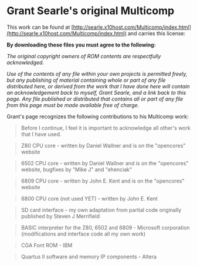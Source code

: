 
# Grant Searle's original Multicomp

This work can be found at [http://searle.x10host.com/Multicomp/index.html](http://searle.x10host.com/Multicomp/index.html) and carries this license:

**By downloading these files you must agree to the following:**

*The original copyright owners of ROM contents are respectfully
acknowledged.* 

*Use of the contents of any file within your own
projects is permitted freely, but any publishing of material
containing whole or part of any file distributed here, or derived
from the work that I have done here will contain an acknowledgement
back to myself, Grant Searle, and a link back to this page.  Any
file published or distributed that contains all or part of any file
from this page must be made available free of charge.*

Grant's page recognizes the following contributions to his Multicomp work:

> Before I continue, I feel it is important to acknowledge all other's work that I have used.

> Z80 CPU core - written by Daniel Wallner and is on the "opencores" website

> 6502 CPU core - written by Daniel Wallner and is on the "opencores" website, bugfixes by "Mike J" and "ehenciak"

> 6809 CPU core - written by John E. Kent and is on the "opencores" website

> 6800 CPU core (not used YET) - written by John E. Kent

> SD card interface - my own adaptation from partial code originally published by Steven J Merrifield

> BASIC interpreter for the Z80, 6502 and 6809 - Microsoft corporation (modifications and interface code all my own work)

> CGA Font ROM - IBM

> Quartus II software and memory IP components - Altera
